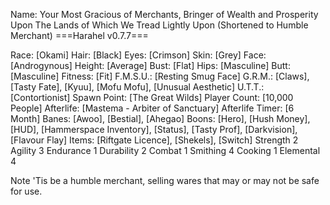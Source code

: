Name: Your Most Gracious of Merchants, Bringer of Wealth and Prosperity Upon The Lands of Which We Tread Lightly Upon (Shortened to Humble Merchant)
===Harahel v0.7.7===

Race: [Okami]
Hair: [Black]
Eyes: [Crimson]
Skin: [Grey]
Face: [Androgynous]
Height: [Average]
Bust: [Flat]
Hips: [Masculine]
Butt: [Masculine]
Fitness: [Fit]
F.M.S.U.: [Resting Smug Face]
G.R.M.: [Claws], [Tasty Fate], [Kyuu], [Mofu Mofu], [Unusual Aesthetic]
U.T.T.: [Contortionist]
Spawn Point: [The Great Wilds]
Player Count: [10,000 People]
Afterlife: [Mastema - Arbiter of Sanctuary]
Afterlife Timer: [6 Month]
Banes: [Awoo], [Bestial], [Ahegao]
Boons: [Hero], [Hush Money], [HUD], [Hammerspace Inventory], [Status], [Tasty Prof], [Darkvision], [Flavour Flay]
Items: [Riftgate Licence], [Shekels], [Switch]
Strength 2
Agility 3
Endurance 1
Durability 2
Combat 1
Smithing 4
Cooking 1
Elemental 4

Note 'Tis be a humble merchant, selling wares that may or may not be safe for use.